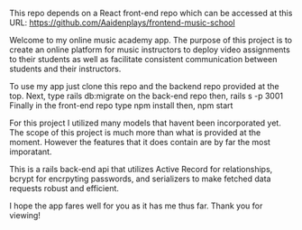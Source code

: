 This repo depends on a React front-end repo which can be accessed at this URL: https://github.com/Aaidenplays/frontend-music-school

Welcome to my online music academy app. The purpose of this project is to create an online platform for music instructors to deploy video assignments to their students as well as facilitate consistent communication between students and their instructors.

To use my app just clone this repo and the backend repo provided at the top. Next, type rails db:migrate on the back-end repo then, rails s -p 3001 Finally in the front-end repo type npm install then, npm start

For this project I utilized many models that havent been incorporated yet. The scope of this project is much more than what is provided at the moment. However the features that it does contain are by far the most imporatant. 

This is a rails back-end api that utilizes Active Record for relationships, bcrypt for encrpyting passwords, and serializers to make fetched data requests robust and efficient. 

I hope the app fares well for you as it has me thus far. Thank you for viewing!
